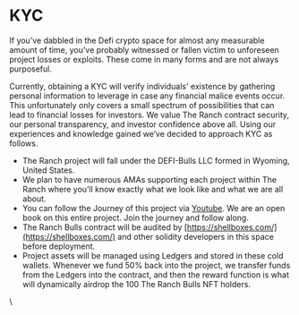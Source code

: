 # KYC

If you’ve dabbled in the Defi crypto space for almost any measurable amount of time, you’ve probably witnessed or fallen victim to unforeseen project losses or exploits. These come in many forms and are not always purposeful.&#x20;

Currently, obtaining a KYC will verify individuals' existence by gathering personal information to leverage in case any financial malice events occur. This unfortunately only covers a small spectrum of possibilities that can lead to financial losses for investors. We value The Ranch contract security, our personal transparency, and investor confidence above all. Using our experiences and knowledge gained we’ve decided to approach KYC as follows.

* The Ranch project will fall under the DEFI-Bulls LLC formed in Wyoming, United States.&#x20;
* We plan to have numerous AMAs supporting each project within The Ranch where you’ll know exactly what we look like and what we are all about.
* You can follow the Journey of this project via [Youtube](https://www.youtube.com/channel/UCfYwmxEWnfrvXPS69U12PFw). We are an open book on this entire project. Join the journey and follow along.&#x20;
* The Ranch Bulls contract will be audited by [https://shellboxes.com/](https://shellboxes.com/) and other solidity developers in this space before deployment.
* Project assets will be managed using Ledgers and stored in these cold wallets. Whenever we fund 50% back into the project, we transfer funds from the Ledgers into the contract, and then the reward function is what will dynamically airdrop the 100 The Ranch Bulls NFT holders.

\

